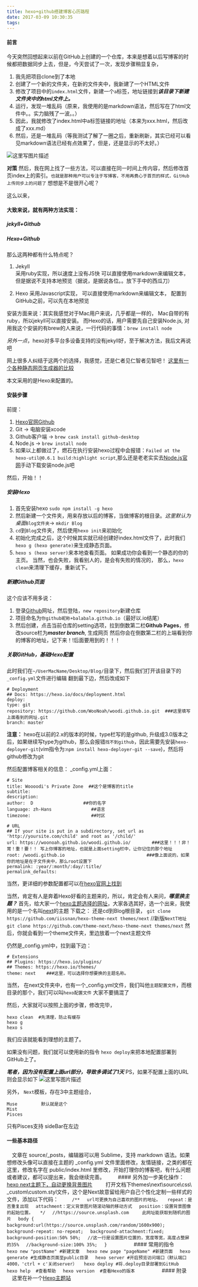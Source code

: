 ```yaml
---
title: hexo+github搭建博客心历路程
date: 2017-03-09 10:30:35
tags:
---
```



#### 前言
今天突然回想起来以前在GitHub上创建的一个仓库，本来是想着以后写博客的时候都把数据同步上去，但是，今天尝试了一次，发现步骤稍显复杂，
1. 我先把项目clone到了本地
2. 创建了一个新的文件夹，在新的文件夹中，我新建了一个HTML文件
3. 修改了项目中的`index.html`文件，新建一个`a`标签，地址链接到***该目录下新建文件夹中的html文件上。***
4. 运行，发现一堆乱码（原来，我使用的是markdown语法，然后写在了html文件中。。实力脑残了一波。。）
5. 因此，我就修改了index.html中a标签链接的地址（本来为xxx.html，然后改成了xxx.md）
6. 然后，还是一堆乱码（等我测试了解了一圈之后，重新刷新，其实已经可以看见markdown语法已经有点效果了，但是，还是显示的不太好。）
<!--more-->
![这里写图片描述](http://upload-images.jianshu.io/upload_images/1241385-b8190a99b67e8b4a?imageMogr2/auto-orient/strip%7CimageView2/2/w/1240)

**对策**
然后，我在网上找了一些方法，可以直接在同一时间上传内容，然后修改首页index上的索引。`也就是那种用户可以专注于写博客，不用再费心于首页的样式，GitHub上传同步上的问题了`
想想是不是很开心呢？

这么以来，
#### 大致来说，就有两种方法实现：
##### jekyll+Github
##### Hexo+Github
那么这两种都有什么特点呢？
1. Jekyll  
采用ruby实现，所以速度上没有JS快
可以直接使用markdown来编辑文本，
但是据说不支持本地预览（据说，是据说各位。。放下手中的西瓜刀）


2. Hexo
采用Javascript实现，
可以直接使用markdown来编辑文本，
配置到GitHub之前，可以先在本地预览

安装方面来说：其实我感觉对于Mac用户来说，几乎都是一样的，
Mac自带的有ruby，所以jekyll可以直接安装。
而Hexo的话，用户需要先自己安装Node.js, 对用我这个安装的有brew的人来说，一行代码的事情：`brew install node`

*另外一点*，hexo对多平台多设备支持的没有jekyll好，至于解决方法，我后文再说吧

网上很多人纠结于这两个的选择，我感觉，还是仁者见仁智者见智吧！
[这里有一个各种静态网页生成器的比较](https://segmentfault.com/a/1190000002476681)

本文采用的是Hexo来配置的。

#### 安装步骤
前提：
1. [Hexo官网Github](https://github.com/hexojs/hexo)
2. Git -> 电脑安装xcode
3. Github客户端 -> `brew cask install github-desktop`
4. Node.js -> `brew install node`
5. 如果以上都做过了，燃石在执行安装hexo过程中会报错：`Failed at the hexo-util@0.6.1 build:highlight script`,那么还是老老实实去[Node.js官网](https://nodejs.org/en/)手动下载安装node.js吧


然后，开始！！
##### 安装Hexo
1. 首先安装hexo  `sudo npm install -g hexo`
2. 然后新建一个文件夹，用来存放以后的博客，当做博客的根目录。*这里默认为桌面*`Blog文件夹`-> `mkdir Blog`
3. `cd`到`Blog`文件夹，然后使用`hexo init`来初始化
4. 初始化完成之后，这个时候其实就已经创建好index.html文件了，此时我们`hexo g (hexo generate)`来生成静态页面。
5. `hexo s (hexo server)`来本地查看页面。
如果成功你会看到一个静态的你的主页。
当然，也会失败，我看别人的，是会有失败的情况的， 那么，`hexo clean`来清理下缓存，重新试下。

##### 新建Github页面
这个应该不用多说：
1. 登录[Github](github.com)网址，然后登陆，`new repository`新建仓库
2. 项目命名为`你github昵称+balabala.github.io`（最好以.io结尾）
3. 然后创建，点击当前仓库的setting选项，拉到倒数第二栏**Github Pages**，修改source栏为***master branch***, 生成网页
然后你会在倒数第二栏的上端看到你的博客的地址，记下来！!后面要用到的！！！


##### 关联GitHub，基础Hexo配置
此时我们在`~/UserMacName/Desktop/Blog/`目录下，然后我们打开该目录下的`_config.yml`文件进行编辑
翻到最下边，然后改成如下
```
# Deployment
## Docs: https://hexo.io/docs/deployment.html
deploy:
type: git
repository: https://github.com/WooNoah/woodi.github.io.git  ###这里填写上面看到的网址.git
branch: master

```
**注意：**
hexo在以前的2.x的版本的时候，type栏写的是github, 升级成3.0版本之后，如果继续写type为github，那么会报错`找不到github`，因此需要先安装`hexo-deployer-git`(vim指令为:`npm install hexo-deployer-git --save`)，然后将github修改为git

然后配置博客相关的信息：
_config.yml上面：
```
# Site
title: Woooodi's Private Zone  ##这个是博客的title
subtitle:
description:
author:  D                   ##你的名字
language: zh-Hans               ##语言
timezone:                       ##时区

# URL
## If your site is put in a subdirectory, set url as 'http://yoursite.com/child' and root as '/child/'
url: https://woonoah.github.io/woodi.github.io/        ###这里！！！非！常！重！要！！ 写上你博客的地址，也就是上面setting栏中，让你记住的那个地址
root: /woodi.github.io                               ###像上面说的，如果你的地址是在子文件夹中，那么root设置下
permalink: :year/:month/:day/:title/
permalink_defaults:
```
当然，更详细的参数配置都可以在[hexo官网上找到](https://hexo.io/zh-cn/docs/configuration.html)


当然，肯定有人是奔着Hexo好看的主题来的，所以，肯定会有人来问，***哪里换主题？***
首先，给大家一个[hexo主题选择的网址](https://github.com/hexojs/hexo/wiki/Themes)，大家各选其好，选一个出来，我使用的是一个名叫[next](https://github.com/iissnan/hexo-theme-next)的主题
下载之：
还是cd到Blog根目录，
`git clone https://github.com/iissnan/hexo-theme-next themes/next`
//新版`NextT地址`
`git clone https://github.com/theme-next/hexo-theme-next themes/next`
然后，你就会看到一个theme文件夹，里边放着一个next主题文件


仍然是_config.yml中，拉到最下边：
```
# Extensions
## Plugins: https://hexo.io/plugins/
## Themes: https://hexo.io/themes/
theme: next    ###这里，可以选择你想要换的主题名称。
```

当然， 在next文件夹中，也有一个_config.yml文件，我们叫他`主题配置文件`，而根目录的那个，我们可以叫`hexo配置文件`
大家不要搞混了


然后，大家就可以按照上面的步骤，修改完毕，
```
hexo clean  #先清理，防止有缓存
hexo g
hexo s
```
我们应该就能看到理想的主题了。

如果没有问题，我们就可以使用新的指令
`hexo deploy`来把本地配置部署到GitHub上了。

***笔者，因为没有配置上面url部分，导致多调试了1天***
PS，如果不配置上面的URL
则会显示如下
![这里写图片描述](http://upload-images.jianshu.io/upload_images/1241385-c272b3931c70cfc4?imageMogr2/auto-orient/strip%7CimageView2/2/w/1240)

另外，
`Next`模板，存在3中主题组合，
```
Muse         默认就是这个 
Mist     
Pisces         
```
只有Pisces支持
sideBar在左边

#### 一些基本路径
　文章在 source/_posts，编辑器可以用 Sublime，支持 markdown 语法。如果想修改头像可以直接在主题的 _config.yml 文件里面修改，友情链接，之类的都在这里，修改名字在 public/index.html 里修改，开始打理你的博客吧，有什么问题或者建议，都可以提出来，我会继续完善。
　
　#### 另外加一步美化操作：
　[hexo next主题下，自动更换背景图片](https://blog.csdn.net/jinggege0818/article/details/82113120)
　
　打开文档下themes\next\source\css\ _custom\custom.styl文件，这个是Next故意留给用户自己个性化定制一些样式的文件，添加以下代码：
　```
　/**
　url可更换为自己喜欢的图片的地址。
　repeat：是否重复出现
　attachment：定义背景图片随滚动轴的移动方式
　position：设置背景图像的起始位置。
　*/
　//https://source.unsplash.com     此网址能获取到随机的图片
　body {
　background:url(https://source.unsplash.com/random/1600x900);
　background-repeat: no-repeat;
　background-attachment:fixed;
　background-position:50% 50%;
　//这一行是设置图片位置的，宽度等宽，高度占整屏的35%
　//background-size:100% 35%;
　}
　```
　
　
　#### 常用的指令
　```
　hexo new "postName" #新建文章
　hexo new page "pageName" #新建页面
　hexo generate #生成静态页面至public目录
　hexo server #开启预览访问端口（默认端口4000，'ctrl + c'关闭server）
　hexo deploy #将.deploy目录部署到GitHub
　hexo help  #查看帮助
　hexo version  #查看Hexo的版本
　```
　
　
　#### 附录
　这里在补一个[Hexo主题站](https://hexo.io/themes/)
